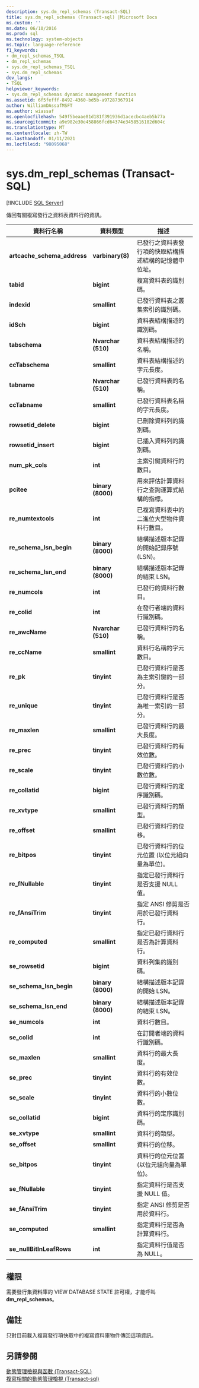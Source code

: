 ```yaml
---
description: sys.dm_repl_schemas (Transact-SQL)
title: sys.dm_repl_schemas (Transact-sql) |Microsoft Docs
ms.custom: ''
ms.date: 06/10/2016
ms.prod: sql
ms.technology: system-objects
ms.topic: language-reference
f1_keywords:
- dm_repl_schemas_TSQL
- dm_repl_schemas
- sys.dm_repl_schemas_TSQL
- sys.dm_repl_schemas
dev_langs:
- TSQL
helpviewer_keywords:
- sys.dm_repl_schemas dynamic management function
ms.assetid: 6f5fefff-8492-4360-bd5b-a97287367914
author: WilliamDAssafMSFT
ms.author: wiassaf
ms.openlocfilehash: 549f5beaae81d181f391936d1acecbc4aeb5b77a
ms.sourcegitcommit: a9e982e30e458866fcd64374e3458516182d604c
ms.translationtype: MT
ms.contentlocale: zh-TW
ms.lasthandoff: 01/11/2021
ms.locfileid: "98095068"
---
```

# <a name="sysdm_repl_schemas-transact-sql"></a>sys.dm_repl_schemas (Transact-SQL)
[!INCLUDE [SQL Server](../../includes/applies-to-version/sqlserver.md)]

  傳回有關複寫發行之資料表資料行的資訊。  
  
 
|資料行名稱|資料類型|描述|  
|-----------------|---------------|-----------------|  
|**artcache_schema_address**|**varbinary(8)**|已發行之資料表發行項的快取結構描述結構的記憶體中位址。|  
|**tabid**|**bigint**|複寫資料表的識別碼。|  
|**indexid**|**smallint**|已發行資料表之叢集索引的識別碼。|  
|**idSch**|**bigint**|資料表結構描述的識別碼。|  
|**tabschema**|**Nvarchar (510)**|資料表結構描述的名稱。|  
|**ccTabschema**|**smallint**|資料表結構描述的字元長度。|  
|**tabname**|**Nvarchar (510)**|已發行資料表的名稱。|  
|**ccTabname**|**smallint**|已發行資料表名稱的字元長度。|  
|**rowsetid_delete**|**bigint**|已刪除資料列的識別碼。|  
|**rowsetid_insert**|**bigint**|已插入資料列的識別碼。|  
|**num_pk_cols**|**int**|主索引鍵資料行的數目。|  
|**pcitee**|**binary (8000)**|用來評估計算資料行之查詢運算式結構的指標。|  
|**re_numtextcols**|**int**|已複寫資料表中的二進位大型物件資料行數目。|  
|**re_schema_lsn_begin**|**binary (8000)**|結構描述版本記錄的開始記錄序號 (LSN)。|  
|**re_schema_lsn_end**|**binary (8000)**|結構描述版本記錄的結束 LSN。|  
|**re_numcols**|**int**|已發行的資料行數目。|  
|**re_colid**|**int**|在發行者端的資料行識別碼。|  
|**re_awcName**|**Nvarchar (510)**|已發行資料行的名稱。|  
|**re_ccName**|**smallint**|資料行名稱的字元數目。|  
|**re_pk**|**tinyint**|已發行資料行是否為主索引鍵的一部分。|  
|**re_unique**|**tinyint**|已發行資料行是否為唯一索引的一部分。|  
|**re_maxlen**|**smallint**|已發行資料行的最大長度。|  
|**re_prec**|**tinyint**|已發行資料行的有效位數。|  
|**re_scale**|**tinyint**|已發行資料行的小數位數。|  
|**re_collatid**|**bigint**|已發行資料行的定序識別碼。|  
|**re_xvtype**|**smallint**|已發行資料行的類型。|  
|**re_offset**|**smallint**|已發行資料行的位移。|  
|**re_bitpos**|**tinyint**|已發行資料行的位元位置 (以位元組向量為單位)。|  
|**re_fNullable**|**tinyint**|指定已發行資料行是否支援 NULL 值。|  
|**re_fAnsiTrim**|**tinyint**|指定 ANSI 修剪是否用於已發行資料行。|  
|**re_computed**|**smallint**|指定已發行資料行是否為計算資料行。|  
|**se_rowsetid**|**bigint**|資料列集的識別碼。|  
|**se_schema_lsn_begin**|**binary (8000)**|結構描述版本記錄的開始 LSN。|  
|**se_schema_lsn_end**|**binary (8000)**|結構描述版本記錄的結束 LSN。|  
|**se_numcols**|**int**|資料行數目。|  
|**se_colid**|**int**|在訂閱者端的資料行識別碼。|  
|**se_maxlen**|**smallint**|資料行的最大長度。|  
|**se_prec**|**tinyint**|資料行的有效位數。|  
|**se_scale**|**tinyint**|資料行的小數位數。|  
|**se_collatid**|**bigint**|資料行的定序識別碼。|  
|**se_xvtype**|**smallint**|資料行的類型。|  
|**se_offset**|**smallint**|資料行的位移。|  
|**se_bitpos**|**tinyint**|資料行的位元位置 (以位元組向量為單位)。|  
|**se_fNullable**|**tinyint**|指定資料行是否支援 NULL 值。|  
|**se_fAnsiTrim**|**tinyint**|指定 ANSI 修剪是否用於資料行。|  
|**se_computed**|**smallint**|指定資料行是否為計算資料行。|  
|**se_nullBitInLeafRows**|**int**|指定資料行值是否為 NULL。|  
  
## <a name="permissions"></a>權限  
 需要發行集資料庫的 VIEW DATABASE STATE 許可權，才能呼叫 **dm_repl_schemas**。  
  
## <a name="remarks"></a>備註  
 只對目前載入複寫發行項快取中的複寫資料庫物件傳回這項資訊。  
  
## <a name="see-also"></a>另請參閱  
 [動態管理檢視與函數 &#40;Transact-SQL&#41;](~/relational-databases/system-dynamic-management-views/system-dynamic-management-views.md)   
 [複寫相關的動態管理檢視 &#40;Transact-sql&#41;](../../relational-databases/system-dynamic-management-views/replication-related-dynamic-management-views-transact-sql.md)  
  
  

